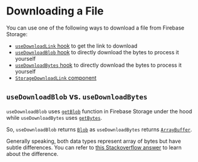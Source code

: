# Downloading a File

You can use one of the following ways to download a file from Firebase Storage:

- [`useDownloadLink` hook](../hooks/useDownloadLink.md) to get the link to download
- [`useDownloadBlob` hook](../hooks/useDownloadBlob.md) to directly download the bytes to process it yourself
- [`useDownloadBytes` hook](../hooks/useDownloadBytes.md) to directly download the bytes to process it yourself
- [`StorageDownloadLink` component](../components/StorageDownloadLink.md)

## `useDownloadBlob` vs. `useDownloadBytes`

`useDownloadBlob` uses [`getBlob`][getBlobRefDoc] function in Firebase Storage under the hood while `useDownloadBytes` uses [`getBytes`][getBytesRefDoc].

So, `useDownloadBlob` returns [`Blob`][BlobRef] as `useDownloadBytes` returns [`ArrayBuffer`][ArrayBufferRefDoc].

Generally speaking, both data types represent array of bytes but have subtle differences. You can refer to [this Stackoverflow answer](https://stackoverflow.com/a/39951543/2926992) to learn about the difference.

[getBlobRefDoc]: https://firebase.google.com/docs/reference/js/storage#getblob
[getBytesRefDoc]: https://firebase.google.com/docs/reference/js/storage#getbytes
[BlobRef]: https://developer.mozilla.org/en-US/docs/Web/API/Blob
[ArrayBufferRefDoc]: https://developer.mozilla.org/en-US/docs/Web/JavaScript/Reference/Global_Objects/ArrayBuffer
